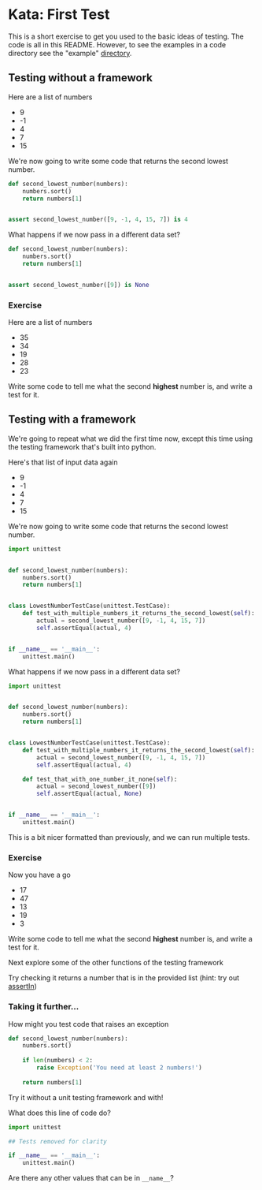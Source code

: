 # Kata: First Test

This is a short exercise to get you used to the basic ideas of testing. The code is all in this README. However, to see the examples in a code directory see the "example" [directory](example).

## Testing without a framework

Here are a list of numbers

* 9
* -1
* 4
* 7
* 15

We're now going to write some code that returns the second lowest number.

```python
def second_lowest_number(numbers):
    numbers.sort()
    return numbers[1]


assert second_lowest_number([9, -1, 4, 15, 7]) is 4
```

What happens if we now pass in a different data set?


```python
def second_lowest_number(numbers):
    numbers.sort()
    return numbers[1]


assert second_lowest_number([9]) is None
```

### Exercise

Here are a list of numbers

* 35 
* 34 
* 19 
* 28 
* 23

Write some code to tell me what the second **highest** number is, and write a test for it.


## Testing with a framework

We're going to repeat what we did the first time now, except this time using the testing framework that's built into python.

Here's that list of input data again

* 9
* -1
* 4
* 7
* 15

We're now going to write some code that returns the second lowest number.

```python
import unittest


def second_lowest_number(numbers):
    numbers.sort()
    return numbers[1]


class LowestNumberTestCase(unittest.TestCase):
    def test_with_multiple_numbers_it_returns_the_second_lowest(self):
        actual = second_lowest_number([9, -1, 4, 15, 7])
        self.assertEqual(actual, 4)


if __name__ == '__main__':
    unittest.main()
```

What happens if we now pass in a different data set?


```python
import unittest


def second_lowest_number(numbers):
    numbers.sort()
    return numbers[1]


class LowestNumberTestCase(unittest.TestCase):
    def test_with_multiple_numbers_it_returns_the_second_lowest(self):
        actual = second_lowest_number([9, -1, 4, 15, 7])
        self.assertEqual(actual, 4)

    def test_that_with_one_number_it_none(self):
        actual = second_lowest_number([9])
        self.assertEqual(actual, None)


if __name__ == '__main__':
    unittest.main()

```

This is a bit nicer formatted than previously, and we can run multiple tests.

### Exercise

Now you have a go

* 17 
* 47 
* 13 
* 19
* 3


Write some code to tell me what the second **highest** number is, and write a test for it.

Next explore some of the other functions of the testing framework

Try checking it returns a number that is in the provided list (hint: try out [assertIn](https://docs.python.org/3/library/unittest.html#unittest.TestCase.assertIn))

### Taking it further...

How might you test code that raises an exception

```python
def second_lowest_number(numbers):
    numbers.sort()
    
    if len(numbers) < 2:
        raise Exception('You need at least 2 numbers!')
    
    return numbers[1]
```

Try it without a unit testing framework and with!

What does this line of code do?

```python
import unittest

## Tests removed for clarity

if __name__ == '__main__':
    unittest.main()
```

Are there any other values that can be in `__name__`?

